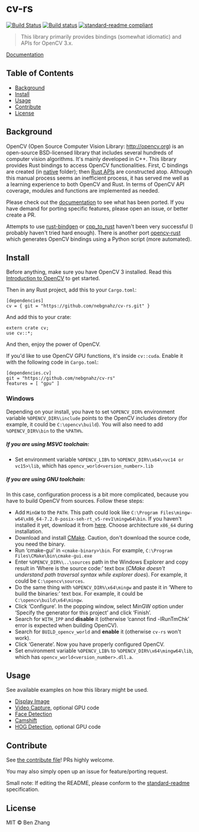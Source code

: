 # cv-rs

[![Build Status][travis-image]][travis-url]
[![Build status][appveyor-image]][appveyor-url]
[![standard-readme compliant][standard-readme-image]][standard-readme-url]

> This library primarily provides bindings (somewhat idiomatic) and APIs for
> OpenCV 3.x.

[Documentation](https://nebgnahz.github.io/cv-rs/cv/)

## Table of Contents

- [Background](#background)
- [Install](#install)
- [Usage](#usage)
- [Contribute](#contribute)
- [License](#license)

## Background

OpenCV (Open Source Computer Vision Library: http://opencv.org) is an
open-source BSD-licensed library that includes several hundreds of computer
vision algorithms. It's mainly developed in C++. This library provides Rust
bindings to access OpenCV functionalities. First, C bindings are created
(in [native](native) folder); then [Rust APIs](src/lib.rs) are constructed
atop. Although this manual process seems an inefficient process, it has served
me well as a learning experience to both OpenCV and Rust. In terms of OpenCV API
coverage, modules and functions are implemented as needed.

Please check out the [documentation](https://nebgnahz.github.io/cv-rs/cv/) to
see what has been ported. If you have demand for porting specific features,
please open an issue, or better create a PR.

Attempts to use [rust-bindgen](https://github.com/servo/rust-bindgen)
or [cpp_to_rust](https://github.com/rust-qt/cpp_to_rust) haven't been very
successful (I probably haven't tried hard enough). There is another
port [opencv-rust](https://github.com/kali/opencv-rust/) which generates OpenCV
bindings using a Python script (more automated).

## Install

Before anything, make sure you have OpenCV 3 installed. Read this
[Introduction to OpenCV][opencv-intro] to get started.

Then in any Rust project, add this to your `Cargo.toml`:

```
[dependencies]
cv = { git = "https://github.com/nebgnahz/cv-rs.git" }
```

And add this to your crate:

```
extern crate cv;
use cv::*;
```

And then, enjoy the power of OpenCV.

If you'd like to use OpenCV GPU functions, it's inside `cv::cuda`. Enable it
with the following code in `Cargo.toml`:

```
[dependencies.cv]
git = "https://github.com/nebgnahz/cv-rs"
features = [ "gpu" ]
```

### Windows


Depending on your install, you have to set `%OPENCV_DIR%` environment variable `%OPENCV_DIR%\include` points to the OpenCV includes diretory (for example, it could be `C:\opencv\build`). You will also need to add `%OPENCV_DIR%\bin` to the `%PATH%`. 

##### If you are using MSVC toolchain:
- Set  environment variable `%OPENCV_LIB%` to `%OPENCV_DIR%\x64\<vc14 or vc15>\lib`, which has `opencv_world<version_number>.lib`

##### If you are using GNU toolchain:

In this case, configuration process is a bit more complicated, because you have to build OpenCV from sources. Follow these steps:
- Add `MinGW` to the `PATH`. This path could look like `C:\Program Files\mingw-w64\x86_64-7.2.0-posix-seh-rt_v5-rev1\mingw64\bin`. If you haven't installed it yet, download it from [here](https://sourceforge.net/projects/mingw-w64/files/latest/download). Choose architecture `x86_64` during installation.
- Download and install [CMake](https://cmake.org/download/). Caution, don't download the source code, you need the binary.
- Run ‘cmake-gui’ in `<cmake-binary>\bin`. For example, `C:\Program Files\CMake\bin\cmake-gui.exe`
- Enter `%OPENCV_DIR%\..\sources` path in the Windows Explorer and copy result in ‘Where is the source code:’ text box (_CMake doesn't understand path traversal syntax while explorer does_). For example, it could be `C:\opencv\sources`.
- Do the same thing with `%OPENCV_DIR%\x64\mingw` and paste it in ‘Where to build the binaries:’ text box. For example, it could be `C:\opencv\build\x64\mingw`.
- Click ‘Configure’. In the popping window, select MinGW option under ‘Specify the generator for this project’ and click ‘Finish’.
- Search for `WITH_IPP` and **disable** it (otherwise ‘cannot find -lRunTmChk’ error is expected when building OpenCV).
- Search for `BUILD_opencv_world` and **enable** it (otherwise `cv-rs` won't work).
- Click ‘Generate’. Now you have properly configured OpenCV.
- Set environment variable `%OPENCV_LIB%` to `%OPENCV_DIR%\x64\mingw64\lib`, which has `opencv_world<version_number>.dll.a`.


## Usage

See available examples on how this library might be used.

- [Display Image](examples/display_image.rs)
- [Video Capture](examples/video_capture.rs), optional GPU code
- [Face Detection](examples/face_detect.rs)
- [Camshift](examples/camshift.rs)
- [HOG Detection](examples/hog.rs), optional GPU code

## Contribute

See [the contribute file](contribute.md)! PRs highly welcome.

You may also simply open up an issue for feature/porting request.

Small note: If editing the README, please conform to the
[standard-readme](https://github.com/RichardLitt/standard-readme) specification.

## License

MIT © Ben Zhang

<!-- links -->
[travis-image]: https://travis-ci.org/nebgnahz/cv-rs.svg?branch=master
[travis-url]: https://travis-ci.org/nebgnahz/cv-rs
[appveyor-image]: https://ci.appveyor.com/api/projects/status/dutogjshst3oyra2?svg=true
[appveyor-url]: https://ci.appveyor.com/project/nebgnahz/cv-rs
[standard-readme-image]: https://img.shields.io/badge/standard--readme-OK-green.svg?style=flat-square
[standard-readme-url]: https://github.com/RichardLitt/standard-readme
[opencv-intro]: http://docs.opencv.org/3.1.0/df/d65/tutorial_table_of_content_introduction.html
